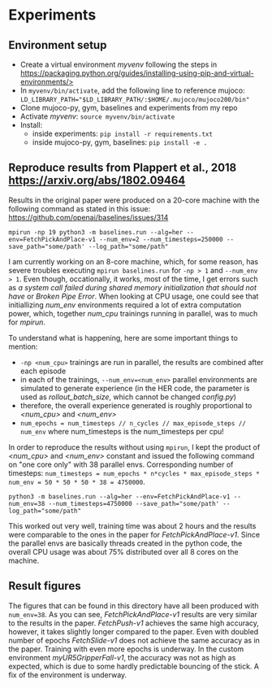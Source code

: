 # Experiments

## Environment setup

* Create a virtual environment *myvenv* following the steps in https://packaging.python.org/guides/installing-using-pip-and-virtual-environments/> 
* In `myvenv/bin/activate`, add the following line to reference mujoco: `LD_LIBRARY_PATH="$LD_LIBRARY_PATH/:$HOME/.mujoco/mujoco200/bin"`
* Clone mujoco-py, gym, baselines and experiments from my repo
* Activate *myvenv*: `source myvenv/bin/activate`
* Install:
  * inside experiments: `pip install -r requirements.txt`
  * inside mujoco-py, gym, baselines: `pip install -e .`


## Reproduce results from Plappert et al., 2018 https://arxiv.org/abs/1802.09464

Results in the original paper were produced on a 20-core machine with the following command as stated in this issue: https://github.com/openai/baselines/issues/314

`mpirun -np 19 python3 -m baselines.run --alg=her --env=FetchPickAndPlace-v1 --num_env=2 --num_timesteps=250000 --save_path="some/path' --log_path="some/path"`

I am currently working on an 8-core machine, which, for some reason, has severe troubles executing `mpirun baselines.run` for `-np > 1` and `--num_env > 1`. Even though, occationally, it works, most of the time, I get errors such as *a system call failed during shared memory initialization that should not have* or *Broken Pipe Error*. When looking at CPU usage, one could see that initiallizing *num_env* environments required a lot of extra computation power, which, together *num_cpu* trainings running in parallel, was to much for *mpirun*.

To understand what is happening, here are some important things to mention:
* `-np <num_cpu>` trainings are run in parallel, the results are combined after each episode
* in each of the trainings, `--num_env=<num_env>` parallel environments are simulated to generate experience (in the HER code, the parameter is used as *rollout_batch_size*, which cannot be changed *config.py*)
* therefore, the overall experience generated is roughly proportional to *<num_cpu>* and *<num_env>*
* `num_epochs = num_timesteps // n_cycles // max_episode_steps // num_env` where num_timesteps is the num_timesteps per cpu!

In order to reproduce the results without using `mpirun`, I kept the product of *<num_cpu>* and *<num_env>* constant and issued the following command on "one core only" with 38 parallel envs. Corresponding number of timesteps: `num_timesteps = num_epochs * n*cycles * max_episode_steps * num_env = 50 * 50 * 50 * 38 = 4750000`.

`python3 -m baselines.run --alg=her --env=FetchPickAndPlace-v1 --num_env=38 --num_timesteps=4750000 --save_path="some/path' --log_path="some/path"`

This worked out very well, training time was about 2 hours and the results were comparable to the ones in the paper for *FetchPickAndPlace-v1*. Since the parallel envs are basically threads created in the python code, the overall CPU usage was about 75% distributed over all 8 cores on the machine.

## Result figures

The figures that can be found in this directory have all been produced with `num_env=38`. As you can see, *FetchPickAndPlace-v1* results are very similar to the results in the paper. *FetchPush-v1* achieves the same high accuracy, however, it takes slightly longer compared to the paper. Even with doubled number of epochs *FetchSlide-v1* does not achieve the same accuracy as in the paper. Training with even more epochs is underway. In the custom environment *myUR5GripperFall-v1*, the accuracy was not as high as expected, which is due to some hardly predictable bouncing of the stick. A fix of the environment is underway. 
